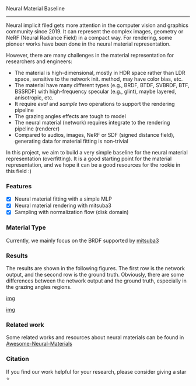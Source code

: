 Neural Material Baseline

---

Neural implicit filed gets more attention in the computer vision and graphics community since 2019. 
It can represent the complex images, geometry or NeRF (Neural Radiance Field) in a compact way. 
For rendering, some pioneer works have been done in the neural material representation.

However, there are many challenges in the material representation for researchers and engineers:
- The material is high-dimensional, mostly in HDR space rather than LDR space, sensitive to the network init. method, may have color bias, etc.
- The material have many different types (e.g., BRDF, BTDF, SVBRDF, BTF, BSSRDF) with high-frequency specular (e.g., glint), maybe layered, anisotropic, etc.
- It require *eval* and *sample* two operations to support the rendering pipeline
- The grazing angles effects are tough to model
- The neural material (network) requires integrate to the rendering pipeline (renderer)
- Compared to audios, images, NeRF or SDF (signed distance field), generating data for material fitting is non-trivial

In this project, we aim to build a very simple baseline for the neural material representation (overfitting).
It is a good starting point for the material representation, and we hope it can be a good resources for the rookie in this field :)

### Features
- [x] Neural material fitting with a simple MLP
- [x] Neural material rendering with mitsuba3
- [x] Sampling with normalization flow (disk domain)

### Material Type
Currently, we mainly focus on the BRDF supported by [mitsuba3](https://www.mitsuba-renderer.org/)


### Results

The results are shown in the following figures. The first row is the network output, and the second row is the ground truth.
Obviously, there are some differences between the network output and the ground truth, especially in the grazing angles regions.

[img](assets/network_res.png)

[img](assets/gt.png)


### Related work 

Some related works and resources about neural materials can be found in [Awesome-Neural-Materials](https://github.com/bearprin/Awesome-Neural-Materials)


### Citation
If you find our work helpful for your research, please consider giving a star ⭐